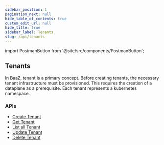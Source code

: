 ```yaml
---
sidebar_position: 1
pagination_next: null
hide_table_of_contents: true
custom_edit_url: null
hide_title: true
sidebar_label: Tenants
slug: /api/tenants
---
```

import PostmanButton from '@site/src/components/PostmanButton';

## Tenants

In BaaZ, tenant is a primary concept. Before creating tenants, the necessary tenant infrastructure must be provisioned. This requires the creation of a dataplane as a prerequisite. Each tenant represents a kubernetes namespace.

<PostmanButton postmanUrl="https://god.gw.postman.com/run-collection/37749754-16381283-cce4-4435-bba1-491537eeb2b1?action=collection%2Ffork&source=rip_markdown&collection-url=entityId%3D37749754-16381283-cce4-4435-bba1-491537eeb2b1%26entityType%3Dcollection%26workspaceId%3Df3e23974-3a4e-4469-9c82-e695b8701d40" align="left" />

### APIs

- [Create Tenant](https://www.postman.com/baaz99/workspace/baaz/request/37749754-c6f5bb3a-d83b-46e7-b5e5-e242c299a060)
- [Get Tenant](https://www.postman.com/baaz99/workspace/baaz/request/37749754-57f87cb8-1d70-4923-b467-20b67017fbb2)
- [List all Tenant](https://www.postman.com/baaz99/workspace/baaz/request/37749754-766f5ddc-89b4-4250-8ba3-3658537aaf96)
- [Update Tenant](https://www.postman.com/baaz99/workspace/baaz/request/37749754-fbb3a6c8-a7ed-43bd-81d7-4ac2137b4c46)
- [Delete Tenant](https://www.postman.com/baaz99/workspace/baaz/request/37749754-4a093697-3028-4e18-95ca-fe168b44c23d)
